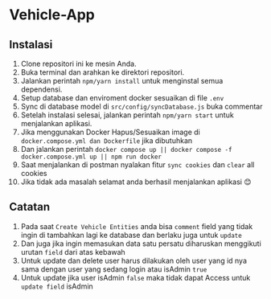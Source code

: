 # Vehicle-App

## Instalasi

1. Clone repositori ini ke mesin Anda.
2. Buka terminal dan arahkan ke direktori repositori.
3. Jalankan perintah `npm/yarn install` untuk menginstal semua dependensi.
4. Setup database dan enviroment docker sesuaikan di file `.env`
5. Sync di database model di `src/config/syncDatabase.js` buka commentar
6. Setelah instalasi selesai, jalankan perintah `npm/yarn start` untuk menjalankan aplikasi.
8. Jika menggunakan Docker Hapus/Sesuaikan image di `docker.compose.yml dan Dockerfile` jika dibutuhkan
9. Dan jalankan perintah `docker compose up || docker compose -f docker.compose.yml up || npm run docker`
10. Saat menjalankan di postman nyalakan fitur `sync cookies` dan `clear` all cookies 
11. Jika tidak ada masalah selamat anda berhasil menjalankan aplikasi 😊

## Catatan
1. Pada saat `Create Vehicle Entities` anda bisa `comment` field yang tidak ingin di tambahkan lagi ke database dan berlaku juga untuk `update`
2. Dan juga jika ingin memasukan data satu persatu diharuskan menggikuti urutan `field` dari atas kebawah
3. Untuk update dan delete user harus dilakukan oleh user yang id nya sama dengan user yang sedang login atau isAdmin `true`
4. Untuk update jika user isAdmin `false` maka tidak dapat Access untuk `update field` isAdmin

